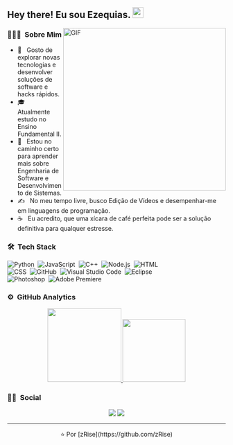 <h2> Hey there! Eu sou Ezequias. <img src="https://github.com/souvikguria98/souvikguria98/blob/master/Hi.gif" width="25"></h2>
<img align="right" alt="GIF" src="https://github.com/Adam-pw/Adam-pw/blob/main/animation_500_kxa883sd.gif?raw=true" width="375"/>

### 👨🏻‍💻 &nbsp;Sobre Mim</h3>

- 🔭 &nbsp; Gosto de explorar novas tecnologias e desenvolver soluções de software e hacks rápidos.
- 🎓 &nbsp; Atualmente estudo no Ensino Fundamental II.
- 👣 &nbsp; Estou no caminho certo para aprender mais sobre Engenharia de Software e Desenvolvimento de Sistemas.
- ✍️ &nbsp; No meu tempo livre, busco Edição de Vídeos e desempenhar-me em linguagens de programação.
- ☕ &nbsp; Eu acredito, que uma xícara de café perfeita pode ser a solução definitiva para qualquer estresse.

### 🛠 &nbsp;Tech Stack

![Python](https://img.shields.io/badge/-Python-05122A?style=flat&logo=python)&nbsp;
![JavaScript](https://img.shields.io/badge/-JavaScript-05122A?style=flat&logo=javascript)&nbsp;
![C++](https://img.shields.io/badge/-C++-05122A?style=flat&logo=C%2B%2B&logoColor=00599C)&nbsp;
![Node.js](https://img.shields.io/badge/-Node.js-05122A?style=flat&logo=node.js)&nbsp;
![HTML](https://img.shields.io/badge/-HTML-05122A?style=flat&logo=HTML5)\
![CSS](https://img.shields.io/badge/-CSS-05122A?style=flat&logo=CSS3&logoColor=1572B6)&nbsp;
![GitHub](https://img.shields.io/badge/-GitHub-05122A?style=flat&logo=github)&nbsp;
![Visual Studio Code](https://img.shields.io/badge/-Visual%20Studio%20Code-05122A?style=flat&logo=visual-studio-code&logoColor=007ACC)&nbsp;
![Eclipse](https://img.shields.io/badge/-Eclipse-05122A?style=flat&logo=eclipse-ide&logoColor=2C2255)\
![Photoshop](https://img.shields.io/badge/-Photoshop-05122A?style=flat&logo=adobe-photoshop)&nbsp;
![Adobe Premiere](https://img.shields.io/badge/-Adobe%20Premiere-05122A?style=flat&logo=adobe&logoColor=007ACC)&nbsp;

### ⚙️ &nbsp;GitHub Analytics

<p align="center">
<a href="https://github.com/zRise">
  <img height="170em" src="https://github-readme-stats-eight-theta.vercel.app/api?username=zRise&show_icons=true&theme=algolia&include_all_commits=true&count_private=true"/>
  <img height="145em" src="https://github-readme-stats-eight-theta.vercel.app/api/top-langs/?username=zRise&layout=compact&langs_count=8&theme=algolia"/>
</a>
</p>

### 🤝🏻 &nbsp;Social

<p align="center">
<a href="https://instagram.com/ezequias.cardoso1"><img src="https://img.shields.io/badge/-Instagram_-E4405F?style=flat&logo=Instagram&logoColor=white"/></a>
<a href="https://twitter.com/https_zrise"><img src="https://img.shields.io/badge/-Twitter-1877F2?style=flat&logo=Twitter&logoColor=white"/></a>
</p>

-----
<p align="center"> ⭐️ Por [zRise](https://github.com/zRise)
